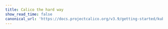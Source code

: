 ```yaml
---
title: Calico the hard way
show_read_time: false
canonical_url: 'https://docs.projectcalico.org/v3.9/getting-started/kubernetes/hardway/index'
---
```

